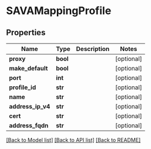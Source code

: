 # SAVAMappingProfile

## Properties
Name | Type | Description | Notes
------------ | ------------- | ------------- | -------------
**proxy** | **bool** |  | [optional] 
**make_default** | **bool** |  | [optional] 
**port** | **int** |  | [optional] 
**profile_id** | **str** |  | [optional] 
**name** | **str** |  | [optional] 
**address_ip_v4** | **str** |  | [optional] 
**cert** | **str** |  | [optional] 
**address_fqdn** | **str** |  | [optional] 

[[Back to Model list]](../README.md#documentation-for-models) [[Back to API list]](../README.md#documentation-for-api-endpoints) [[Back to README]](../README.md)


